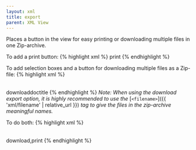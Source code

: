 ```yaml
---
layout: xml
title: export
parent: XML View
---
```

Places a button in the view for easy printing or downloading multiple files in one Zip-archive.

To add a print button:
{% highlight xml %}
    <table>
        <export>print</export>
{% endhighlight %}

To add selection boxes and a button for downloading multiple files as a Zip-file:
{% highlight xml %}
    <table>
        <export>download</export>
        <filename>doctitle</filename>
{% endhighlight %}
*Note: When using the download export option, it is highly recommended to use the* [`<filename>`]({{ 'xml/filename' | relative_url }}) *tag to give the files in the zip-archive meaningful names.*

To do both:
{% highlight xml %}
    <table>
        <export>download,print</export>
{% endhighlight %}
